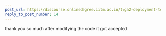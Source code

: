 ```yaml
---
post_url: https://discourse.onlinedegree.iitm.ac.in/t/ga2-deployment-tools-discussion-thread-tds-jan-2025/161120/15
reply_to_post_number: 14
---
```

thank you so much after modifying the code it got accepted